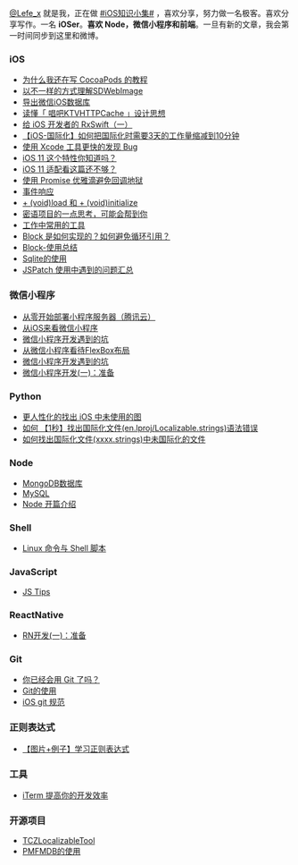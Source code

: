 [@Lefe_x](https://weibo.com/5953150140) 就是我，正在做 [#iOS知识小集#](https://github.com/southpeak/iOS-tech-set) ，喜欢分享，努力做一名极客。喜欢分享写作。一名 **iOSer**。**喜欢 Node，微信小程序和前端**。一旦有新的文章，我会第一时间同步到这里和微博。


### iOS

* [为什么我还在写 CocoaPods 的教程](https://github.com/lefex/LefexWork/blob/master/blog/iOS/%E4%B8%BA%E4%BB%80%E4%B9%88%E6%88%91%E8%BF%98%E5%9C%A8%E5%86%99-CocoaPods-%E7%9A%84%E6%95%99%E7%A8%8B.md)
* [以不一样的方式理解SDWebImage](https://github.com/lefex/LefexWork/blob/master/blog/iOS/%E4%BB%A5%E4%B8%8D%E4%B8%80%E6%A0%B7%E7%9A%84%E6%96%B9%E5%BC%8F%E7%90%86%E8%A7%A3SDWebImage.md)
* [导出微信iOS数据库](https://github.com/lefex/LefexWork/blob/master/blog/iOS/%E5%AF%BC%E5%87%BA%E5%BE%AE%E4%BF%A1iOS%E6%95%B0%E6%8D%AE%E5%BA%93.md)
* [读懂「 唱吧KTVHTTPCache 」设计思想](https://github.com/lefex/LefexWork/blob/master/blog/iOS/%E8%AF%BB%E6%87%82%E3%80%8C-%E5%94%B1%E5%90%A7KTVHTTPCache-%E3%80%8D%E8%AE%BE%E8%AE%A1%E6%80%9D%E6%83%B3.md)
* [给 iOS 开发者的 RxSwift（一）](https://github.com/lefex/LefexWork/blob/master/blog/iOS/%E7%BB%99-iOS-%E5%BC%80%E5%8F%91%E8%80%85%E7%9A%84-RxSwift%EF%BC%88%E4%B8%80%EF%BC%89.md)
* [【iOS-国际化】如何把国际化时需要3天的工作量缩减到10分钟](https://github.com/lefex/LefexWork/blob/master/blog/iOS/%E3%80%90iOS-%E5%9B%BD%E9%99%85%E5%8C%96%E3%80%91%E5%A6%82%E4%BD%95%E6%8A%8A%E5%9B%BD%E9%99%85%E5%8C%96%E6%97%B6%E9%9C%80%E8%A6%813%E5%A4%A9%E7%9A%84%E5%B7%A5%E4%BD%9C%E9%87%8F%E7%BC%A9%E5%87%8F%E5%88%B010%E5%88%86%E9%92%9F.md)
* [使用 Xcode 工具更快的发现 Bug](https://github.com/lefex/LefexWork/blob/master/blog/iOS/%E4%BD%BF%E7%94%A8-Xcode-%E5%B7%A5%E5%85%B7%E6%9B%B4%E5%BF%AB%E7%9A%84%E5%8F%91%E7%8E%B0-Bug.md)
* [iOS 11 这个特性你知道吗？](https://github.com/lefex/LefexWork/blob/master/blog/iOS/iOS-11-%E8%BF%99%E4%B8%AA%E7%89%B9%E6%80%A7%E4%BD%A0%E7%9F%A5%E9%81%93%E5%90%97%EF%BC%9F.md)
* [iOS 11 适配看这篇还不够？](https://github.com/lefex/LefexWork/blob/master/blog/iOS/iOS-11-%E9%80%82%E9%85%8D%E7%9C%8B%E8%BF%99%E7%AF%87%E8%BF%98%E4%B8%8D%E5%A4%9F%EF%BC%9F.md)
* [使用 Promise 优雅滴避免回调地狱](https://github.com/lefex/LefexWork/blob/master/blog/iOS/Promise.md)
* [事件响应](https://github.com/lefex/LefexWork/blob/master/blog/iOS-tips/%E4%BA%8B%E4%BB%B6%E5%93%8D%E5%BA%94.md)
* [+ (void)load 和 + (void)initialize](https://github.com/lefex/LefexWork/blob/master/blog/iOS-tips/%2B-(void)load-%E5%92%8C-%2B-(void)initialize.md)
* [密语项目的一点思考，可能会帮到你](https://github.com/lefex/LefexWork/blob/master/blog/iOS/%E5%AF%86%E8%AF%AD%E9%A1%B9%E7%9B%AE%E7%9A%84%E4%B8%80%E7%82%B9%E6%80%9D%E8%80%83%EF%BC%8C%E5%8F%AF%E8%83%BD%E4%BC%9A%E5%B8%AE%E5%88%B0%E4%BD%A0.md)
* [工作中常用的工具](https://github.com/lefex/LefexWork/blob/master/blog/common/%E5%B7%A5%E4%BD%9C%E4%B8%AD%E5%B8%B8%E7%94%A8%E7%9A%84%E5%B7%A5%E5%85%B7.md)
* [Block 是如何实现的？如何避免循环引用？](https://github.com/lefex/LefexWork/blob/master/blog/iOS/Block-%E6%98%AF%E5%A6%82%E4%BD%95%E5%AE%9E%E7%8E%B0%E7%9A%84%EF%BC%9F%E5%A6%82%E4%BD%95%E9%81%BF%E5%85%8D%E5%BE%AA%E7%8E%AF%E5%BC%95%E7%94%A8%EF%BC%9F.md)
* [Block-使用总结](https://github.com/lefex/LefexWork/blob/master/blog/iOS/Block-%E4%BD%BF%E7%94%A8%E6%80%BB%E7%BB%93.md)
* [Sqlite的使用](https://github.com/lefex/LefexWork/blob/master/blog/common/Sqlite%E7%9A%84%E4%BD%BF%E7%94%A8.md)
* [JSPatch 使用中遇到的问题汇总](https://github.com/lefex/LefexWork/blob/master/blog/iOS/JSPatch-%E4%BD%BF%E7%94%A8%E4%B8%AD%E9%81%87%E5%88%B0%E7%9A%84%E9%97%AE%E9%A2%98%E6%B1%87%E6%80%BB.md)

### 微信小程序

* [从零开始部署小程序服务器（腾讯云）](https://github.com/lefex/LefexWork/blob/master/blog/miniProgram/%E4%BB%8E%E9%9B%B6%E5%BC%80%E5%A7%8B%E9%83%A8%E7%BD%B2%E5%B0%8F%E7%A8%8B%E5%BA%8F%E6%9C%8D%E5%8A%A1%E5%99%A8%EF%BC%88%E8%85%BE%E8%AE%AF%E4%BA%91%EF%BC%89.md)
* [从iOS来看微信小程序](https://github.com/lefex/LefexWork/blob/master/blog/miniProgram/%E4%BB%8EiOS%E6%9D%A5%E7%9C%8B%E5%BE%AE%E4%BF%A1%E5%B0%8F%E7%A8%8B%E5%BA%8F.md)
* [微信小程序开发遇到的坑](http://www.jianshu.com/p/c75333656eae)
* [从微信小程序看待FlexBox布局](https://github.com/lefex/LefexWork/blob/master/blog/miniProgram/%E4%BB%8E%E5%BE%AE%E4%BF%A1%E5%B0%8F%E7%A8%8B%E5%BA%8F%E7%9C%8B%E5%BE%85FlexBox%E5%B8%83%E5%B1%80.md)
* [微信小程序开发遇到的坑](https://github.com/lefex/LefexWork/blob/master/blog/miniProgram/%E5%BE%AE%E4%BF%A1%E5%B0%8F%E7%A8%8B%E5%BA%8F%E5%BC%80%E5%8F%91%E9%81%87%E5%88%B0%E7%9A%84%E5%9D%91.md)
* [微信小程序开发(一)：准备](https://github.com/lefex/LefexWork/blob/master/blog/miniProgram/%E5%BE%AE%E4%BF%A1%E5%B0%8F%E7%A8%8B%E5%BA%8F%E5%BC%80%E5%8F%91(%E4%B8%80)%EF%BC%9A%E5%87%86%E5%A4%87.md)


### Python

* [更人性化的找出 iOS 中未使用的图](https://github.com/lefex/LefexWork/blob/master/blog/python/%E6%9B%B4%E4%BA%BA%E6%80%A7%E5%8C%96%E7%9A%84%E6%89%BE%E5%87%BA-iOS-%E4%B8%AD%E6%9C%AA%E4%BD%BF%E7%94%A8%E7%9A%84%E5%9B%BE.md)
* [如何 【1秒】找出国际化文件(en.lproj/Localizable.strings)语法错误](https://github.com/lefex/LefexWork/blob/master/blog/python/%E5%A6%82%E4%BD%95%20%E3%80%901%E7%A7%92%E3%80%91%E6%89%BE%E5%87%BA%E5%9B%BD%E9%99%85%E5%8C%96%E6%96%87%E4%BB%B6.md)
* [如何找出国际化文件(xxxx.strings)中未国际化的文件](https://github.com/lefex/LefexWork/blob/master/blog/python/%E5%A6%82%E4%BD%95%E6%89%BE%E5%87%BA%E5%9B%BD%E9%99%85%E5%8C%96%E6%96%87%E4%BB%B6(xxxx.strings)%E4%B8%AD%E6%9C%AA%E5%9B%BD%E9%99%85%E5%8C%96%E7%9A%84%E6%96%87%E4%BB%B6.md)


### Node

* [MongoDB数据库](https://github.com/lefex/LefexWork/blob/master/blog/node/MongoDB%E6%95%B0%E6%8D%AE%E5%BA%93.md)
* [MySQL](https://github.com/lefex/LefexWork/blob/master/blog/node/MySQL.md)
* [Node 开篇介绍](https://github.com/lefex/LefexWork/blob/master/blog/node/Node-%E5%BC%80%E7%AF%87%E4%BB%8B%E7%BB%8D.md)

### Shell

* [Linux 命令与 Shell 脚本](https://github.com/lefex/LefexWork/blob/master/blog/shell/Linux%20%E4%B8%8E%20Shell%20%E8%84%9A%E6%9C%AC.md)

### JavaScript

* [JS Tips](https://github.com/lefex/LefexWork/blob/master/blog/node/JS-Tips.md)

### ReactNative

* [RN开发(一)：准备](https://github.com/lefex/LefexWork/blob/master/blog/reactNative/RN%E5%BC%80%E5%8F%91(%E4%B8%80)%EF%BC%9A%E5%87%86%E5%A4%87.md)


### Git

* [你已经会用 Git 了吗？](https://github.com/lefex/LefexWork/blob/master/blog/git/%E4%BD%A0%E5%B7%B2%E7%BB%8F%E4%BC%9A%E7%94%A8-Git-%E4%BA%86%E5%90%97%EF%BC%9F.md)
* [Git的使用](https://github.com/lefex/LefexWork/blob/master/blog/git/Git%E7%9A%84%E4%BD%BF%E7%94%A8.md)
* [iOS git 规范](https://github.com/lefex/LefexWork/blob/master/blog/git/iOS%20git%20%E8%A7%84%E8%8C%83.md)

### 正则表达式

* [【图片+例子】学习正则表达式](http://www.jianshu.com/p/75115e9b2101)


### 工具

* [iTerm 提高你的开发效率](https://github.com/lefex/LefexWork/blob/master/blog/common/iTerm--%E6%8F%90%E9%AB%98%E4%BD%A0%E7%9A%84%E5%BC%80%E5%8F%91%E6%95%88%E7%8E%87.md)


### 开源项目

* [TCZLocalizableTool](https://github.com/lefex/TCZLocalizableTool)
* [PMFMDB的使用](https://github.com/lefex/LefexWork/blob/master/blog/iOS/PMFMDB%E7%9A%84%E4%BD%BF%E7%94%A8.md)
